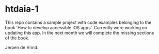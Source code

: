 # htdaia-1

This repo contains a sample project with code examples belonging to the book 'How to develop accessible iOS apps'. Currently were working on updating this app. In the next month we will complete the missing sections of the book.

Jeroen de Vrind.
